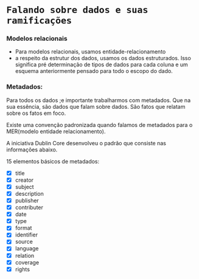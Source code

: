 # `Falando sobre dados e suas ramificações`

### Modelos relacionais

- Para modelos relacionais, usamos entidade-relacionamento
- a respeito da estrutur dos dados, usamos os dados estruturados. Isso significa pré determinação de tipos de dados para cada coluna e um esquema anteriormente pensado para todo o escopo do dado.

### Metadados:

Para todos os dados ;e importante trabalharmos com metadados. Que na sua essência, são dados que falam sobre dados. São fatos que relatam sobre os fatos em foco. 

Existe uma convenção padronizada quando falamos de metadados para o MER(modelo entidade relacionamento).

A iniciativa Dublin Core desenvolveu o padrão que consiste nas informações abaixo.

15 elementos básicos de metadados:

- [x] title
- [x] creator
- [x] subject
- [x] description
- [x] publisher
- [x] contributer
- [x] date
- [x] type
- [x] format
- [x] identifier
- [x] source
- [x] language
- [x] relation
- [x] coverage
- [x] rights
